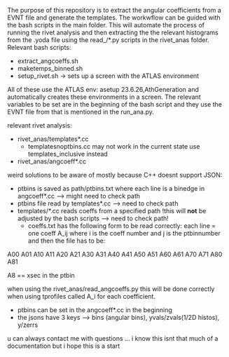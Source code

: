 The purpose of this repository is to extract the angular coefficients from a EVNT file and generate the templates. The workwflow can be guided with the bash scripts in the main folder. This will automate the process of running the rivet analysis and then extracting the the relevant histograms from the .yoda file using the read_/*.py scripts in the rivet_anas folder.
Relevant bash scripts:
- extract_angcoeffs.sh
- maketemps_binned.sh
- setup_rivet.sh -> sets up a screen with the ATLAS environment

All of these use the ATLAS env: asetup 23.6.26,AthGeneration and automatically creates these environments in a screen. The relevant variables to be set are in the beginning of the bash script and they use the EVNT file from that is mentioned in the run_ana.py. 

relevant rivet analysis:
- rivet_anas/templates\*.cc
	- templatesnoptbins.cc may not work in the current state use templates_inclusive instead
- rivet_anas/angcoeff\*.cc

weird solutions to be aware of mostly because C++ doesnt support JSON:
- ptbins is saved as path/ptbins.txt where each line is a binedge in angcoeff\*.cc --> might need to check path
- ptbins file read by templates\*.cc --> need to check path
- templates/*.cc reads coeffs from a specified path !this will **not** be adjusted by the bash scripts --> need to check path!
	- coeffs.txt has the following form to be read correctly: each line = one coeff A_ij where i is the coeff number and j is the ptbinnumber and then the file has to be: 

A00
A01
A10
A11
A20
A21
A30
A31
A40
A41
A50
A51
A60
A61
A70
A71
A80
A81

A8 == xsec in the ptbin

when using the rivet_anas/read_angcoeffs.py this will be done correctly when using tprofiles called A_i for each coefficient.

- ptbins can be set in the angcoeff*.cc in the beginning
- the jsons have 3 keys --> bins (angular bins), yvals/zvals(1/2D histos), y/zerrs

u can always contact me with questions ... i know this isnt that much of a documentation but i hope this is a start 
